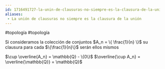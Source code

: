 ```yaml
---
id: 1716491727-la-unin-de-clausuras-no-siempre-es-la-clausura-de-la-unin
aliases:
 - La unión de clausuras no siempre es la clausura de la unión
---
```


#topología #topología 

Si consideramos la colección de conjuntos $A_n = \{ \frac{1}{n} \}$ su clausura para cada $\{\frac{1}{n}\}$ serán ellos mismos

$\cup \overline{A_n} = \mathbb{Q} - \{0\}$
$\overline{\cup A_n} = \overline{\mathbb{Q}} = \mathbb{Q}$ 